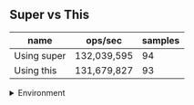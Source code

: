 ## Super vs This

|name|ops/sec|samples|
|-|-|-|
|Using super|132,039,595|94|
|Using this|131,679,827|93|


<details>
<summary>Environment</summary>

* __Machine:__ linux x64 | 2 vCPUs | 6.8GB Mem
* __Run:__ Tue Oct 24 2023 17:58:57 GMT+0000 (Coordinated Universal Time)
</details>

<!--
{"environment":{"platform":"linux","arch":"x64","cpus":2,"totalMemory":6.7597503662109375},"benchmarks":[{"name":"Using super","opsSec":132039594.6616472,"samples":9},{"name":"Using this","opsSec":131679827.32546625,"samples":7}]}-->
